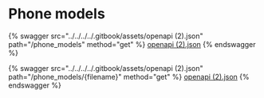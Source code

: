 # Phone models

{% swagger src="../../../../.gitbook/assets/openapi (2).json" path="/phone_models" method="get" %}
[openapi (2).json](<../../../../.gitbook/assets/openapi (2).json>)
{% endswagger %}

{% swagger src="../../../../.gitbook/assets/openapi (2).json" path="/phone_models/{filename}" method="get" %}
[openapi (2).json](<../../../../.gitbook/assets/openapi (2).json>)
{% endswagger %}
